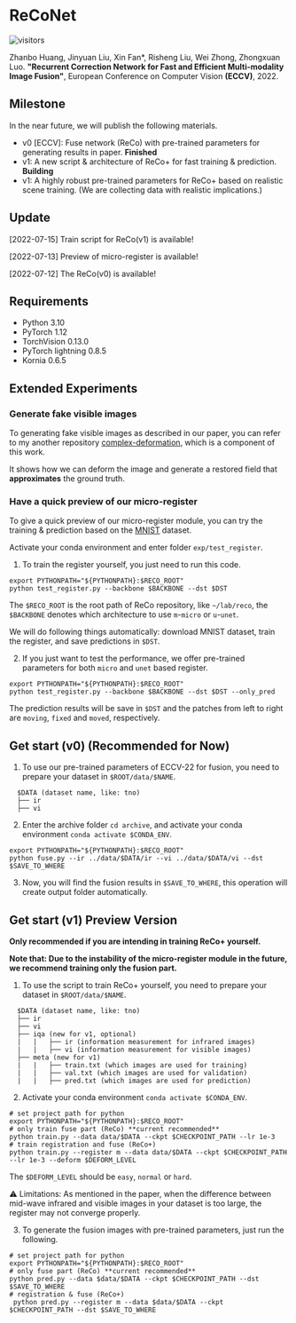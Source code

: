 # ReCoNet

![visitors](https://visitor-badge.glitch.me/badge?page_id=MisakiCoca.ReCoNet)

Zhanbo Huang, Jinyuan Liu, Xin Fan*, Risheng Liu, Wei Zhong, Zhongxuan Luo.
**"Recurrent Correction Network for Fast and Efficient Multi-modality Image Fusion"**, European Conference on Computer
Vision **(ECCV)**, 2022.

## Milestone

In the near future, we will publish the following materials.

* v0 [ECCV]: Fuse network (ReCo) with pre-trained parameters for generating results in paper. **Finished**
* v1: A new script & architecture of ReCo+ for fast training & prediction. **Building**
* v1: A highly robust pre-trained parameters for ReCo+ based on realistic scene training. (We are collecting data with
  realistic implications.)

## Update

[2022-07-15] Train script for ReCo(v1) is available!

[2022-07-13] Preview of micro-register is available!

[2022-07-12] The ReCo(v0) is available!

## Requirements

* Python 3.10
* PyTorch 1.12
* TorchVision 0.13.0
* PyTorch lightning 0.8.5
* Kornia 0.6.5

## Extended Experiments

### Generate fake visible images

To generating fake visible images as described in our paper, you can refer to my
another repository [complex-deformation](https://github.com/MisakiCoca/complex-deformation), which is a component of
this work.

It shows how we can deform the image and generate a restored field that **approximates** the ground truth.

### Have a quick preview of our micro-register

To give a quick preview of our micro-register module, you can try the training & prediction based on
the [MNIST](http://yann.lecun.com/exdb/mnist/) dataset.

Activate your conda environment and enter folder `exp/test_register`.

1. To train the register yourself, you just need to run this code.

```shell
export PYTHONPATH="${PYTHONPATH}:$RECO_ROOT"
python test_register.py --backbone $BACKBONE --dst $DST
```

The `$RECO_ROOT` is the root path of ReCo repository, like `~/lab/reco`, the `$BACKBONE` denotes which architecture to
use `m`-`micro` or `u`-`unet`.

We will do following things automatically: download MNIST dataset, train the register, and save predictions in `$DST`.

2. If you just want to test the performance, we offer pre-trained parameters for both `micro` and `unet` based register.

```shell
export PYTHONPATH="${PYTHONPATH}:$RECO_ROOT"
python test_register.py --backbone $BACKBONE --dst $DST --only_pred
```

The prediction results will be save in `$DST` and the patches from left to right are `moving`, `fixed` and `moved`,
respectively.

## Get start (v0) (**Recommended for Now**)

1. To use our pre-trained parameters of ECCV-22 for fusion, you need to prepare your dataset in `$ROOT/data/$NAME`.

```
  $DATA (dataset name, like: tno)
  ├── ir
  ├── vi
```

2. Enter the archive folder `cd archive`, and activate your conda environment `conda activate $CONDA_ENV`.

```shell
export PYTHONPATH="${PYTHONPATH}:$RECO_ROOT"
python fuse.py --ir ../data/$DATA/ir --vi ../data/$DATA/vi --dst $SAVE_TO_WHERE 
```

3. Now, you will find the fusion results in `$SAVE_TO_WHERE`, this operation will create output folder automatically.

## Get start (v1) **Preview Version**

**Only recommended if you are intending in training ReCo+ yourself.**

**Note that: Due to the instability of the micro-register module in the future, we recommend training only the fusion
part.**

1. To use the script to train ReCo+ yourself, you need to prepare your dataset in `$ROOT/data/$NAME`.

```
  $DATA (dataset name, like: tno)
  ├── ir
  ├── vi
  ├── iqa (new for v1, optional)
  |   |   ├── ir (information measurement for infrared images)
  |   |   ├── vi (information measurement for visible images)
  ├── meta (new for v1)
  |   |   ├── train.txt (which images are used for training)
  |   |   ├── val.txt (which images are used for validation)
  |   |   ├── pred.txt (which images are used for prediction)
```

2. Activate your conda environment `conda activate $CONDA_ENV`.

```shell
# set project path for python
export PYTHONPATH="${PYTHONPATH}:$RECO_ROOT"
# only train fuse part (ReCo) **current recommended**
python train.py --data data/$DATA --ckpt $CHECKPOINT_PATH --lr 1e-3
# train registration and fuse (ReCo+)
python train.py --register m --data data/$DATA --ckpt $CHECKPOINT_PATH --lr 1e-3 --deform $DEFORM_LEVEL
```

The `$DEFORM_LEVEL` should be `easy`, `normal` or `hard`.

⚠️ Limitations: As mentioned in the paper, when the difference between mid-wave infrared and visible images in your
dataset is too large, the register may not converge properly.

3. To generate the fusion images with pre-trained parameters, just run the following.

```shell
# set project path for python
export PYTHONPATH="${PYTHONPATH}:$RECO_ROOT"
# only fuse part (ReCo) **current recommended**
python pred.py --data $data/$DATA --ckpt $CHECKPOINT_PATH --dst $SAVE_TO_WHERE
# registration & fuse (ReCo+)
 python pred.py --register m --data $data/$DATA --ckpt $CHECKPOINT_PATH --dst $SAVE_TO_WHERE
```
